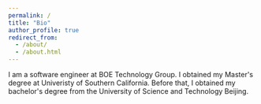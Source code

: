 ```yaml
---
permalink: /
title: "Bio"
author_profile: true
redirect_from: 
  - /about/
  - /about.html
---
```


I am a software engineer at BOE Technology Group. I obtained my Master's degree at Univeristy of Southern California. Before that, I obtained my bachelor's degree from the University of Science and Technology Beijing.
